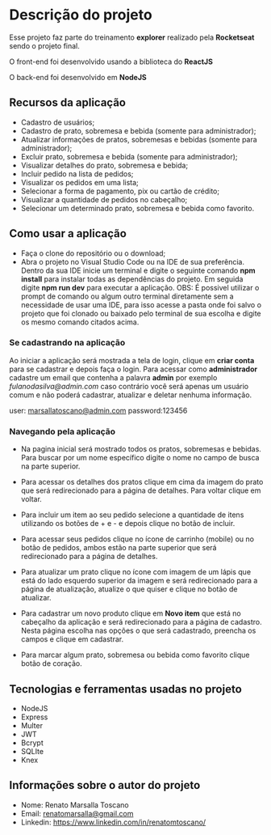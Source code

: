 # Descrição do projeto

Esse projeto faz parte do treinamento **explorer** realizado pela **Rocketseat** sendo o projeto final.

O front-end foi desenvolvido usando a biblioteca do **ReactJS**

O back-end foi desenvolvido em **NodeJS**

## Recursos da aplicação

- Cadastro de usuários;
- Cadastro de prato, sobremesa e bebida (somente para administrador);
- Atualizar informações de pratos, sobremesas e bebidas (somente para administrador);
- Excluir prato, sobremesa e bebida (somente para administrador);
- Visualizar detalhes do prato, sobremesa e bebida;
- Incluir pedido na lista de pedidos;
- Visualizar os pedidos em uma lista;
- Selecionar a forma de pagamento, pix ou cartão de crédito;
- Visualizar a quantidade de pedidos no cabeçalho;
- Selecionar um determinado prato, sobremesa e bebida como favorito.

## Como usar a aplicação

- Faça o clone do repositório ou o download;
- Abra o projeto no Visual Studio Code ou na IDE de sua preferência. Dentro da sua IDE inicie um terminal e digite o seguinte comando **npm install** para instalar todas as dependências do projeto. Em seguida digite **npm run dev** para executar a aplicação.
  OBS: É possivel utilizar o prompt de comando ou algum outro terminal diretamente sem a necessidade de usar uma IDE, para isso acesse a pasta onde foi salvo o projeto que foi clonado ou baixado pelo terminal de sua escolha e digite os mesmo comando citados acima.

### Se cadastrando na aplicação

Ao iniciar a aplicação será mostrada a tela de login, clique em **criar conta** para se cadastrar e depois faça o login. Para acessar como **administrador** cadastre um email que contenha a palavra **admin** por exemplo _fulanodasilva@admin.com_ caso contrário você será apenas um usuário comum e não poderá cadastrar, atualizar e deletar nenhuma informação.

user: marsallatoscano@admin.com
password:123456

### Navegando pela aplicação

- Na pagina inicial será mostrado todos os pratos, sobremesas e bebidas. Para buscar por um nome específico digite o nome no campo de busca na parte superior.

- Para acessar os detalhes dos pratos clique em cima da imagem do prato que será redirecionado para a página de detalhes. Para voltar clique em voltar.

- Para incluir um item ao seu pedido selecione a quantidade de itens utilizando os botões de + e - e depois clique no botão de incluir.

- Para acessar seus pedidos clique no ícone de carrinho (mobile) ou no botão de pedidos, ambos estão na parte superior que será redirecionado para a página de detalhes.

- Para atualizar um prato clique no ícone com imagem de um lápis que está do lado esquerdo superior da imagem e será redirecionado para a página de atualização, atualize o que quiser e clique no botão de atualizar.

- Para cadastrar um novo produto clique em **Novo item** que está no cabeçalho da aplicação e será redirecionado para a página de cadastro. Nesta página escolha nas opções o que será cadastrado, preencha os campos e clique em cadastrar.

- Para marcar algum prato, sobremesa ou bebida como favorito clique botão de coração.

## Tecnologias e ferramentas usadas no projeto

- NodeJS
- Express
- Multer
- JWT
- Bcrypt
- SQLIte
- Knex

## Informações sobre o autor do projeto

- Nome: Renato Marsalla Toscano
- Email: renatomarsalla@gmail.com
- Linkedin: <https://www.linkedin.com/in/renatomtoscano/>
